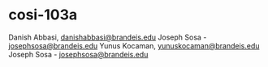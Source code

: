 # cosi-103a
Danish Abbasi, danishabbasi@brandeis.edu
Joseph Sosa - josephsosa@brandeis.edu
Yunus Kocaman, yunuskocaman@brandeis.edu
Joseph Sosa - josephsosa@brandeis.edu
